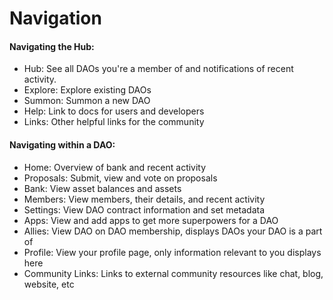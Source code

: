 # Navigation

#### Navigating the Hub:

- Hub: See all DAOs you're a member of and notifications of recent activity.
- Explore: Explore existing DAOs
- Summon: Summon a new DAO
- Help: Link to docs for users and developers
- Links: Other helpful links for the community

#### Navigating within a DAO:

- Home: Overview of bank and recent activity
- Proposals: Submit, view and vote on proposals
- Bank: View asset balances and assets
- Members: View members, their details, and recent activity
- Settings: View DAO contract information and set metadata
- Apps: View and add apps to get more superpowers for a DAO
- Allies: View DAO on DAO membership, displays DAOs your DAO is a part of
- Profile: View your profile page, only information relevant to you displays here
- Community Links: Links to external community resources like chat, blog, website, etc
